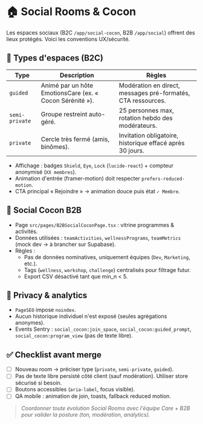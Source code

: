 # 🏠 Social Rooms & Cocon

Les espaces sociaux (B2C `/app/social-cocon`, B2B `/app/social`) offrent des lieux protégés. Voici les conventions UX/sécurité.

## 🌈 Types d'espaces (B2C)
| Type | Description | Règles |
| --- | --- | --- |
| `guided` | Animé par un hôte EmotionsCare (ex. « Cocon Sérénité »). | Modération en direct, messages pré-formatés, CTA ressources. |
| `semi-private` | Groupe restreint auto-géré. | 25 personnes max, rotation hebdo des modérateurs. |
| `private` | Cercle très fermé (amis, binômes). | Invitation obligatoire, historique effacé après 30 jours. |

- Affichage : badges `Shield`, `Eye`, `Lock` (`lucide-react`) + compteur anonymisé (`XX membres`).
- Animation d'entrée (framer-motion) doit respecter `prefers-reduced-motion`.
- CTA principal « Rejoindre » → animation douce puis état `✓ Membre`.

## 🏢 Social Cocon B2B
- Page `src/pages/B2BSocialCoconPage.tsx` : vitrine programmes & activités.
- Données utilisées : `teamActivities`, `wellnessPrograms`, `teamMetrics` (mock dev → à brancher sur Supabase).
- Règles :
  - Pas de données nominatives, uniquement équipes (`Dev`, `Marketing`, etc.).
  - Tags (`wellness`, `workshop`, `challenge`) centralisés pour filtrage futur.
  - Export CSV désactivé tant que min_n < 5.

## 🔐 Privacy & analytics
- `PageSEO` impose `noindex`.
- Aucun historique individuel n'est exposé (seules agrégations anonymes).
- Events Sentry : `social_cocon:join_space`, `social_cocon:guided_prompt`, `social_cocon:program_view` (pas de texte libre).

## ✅ Checklist avant merge
- [ ] Nouveau room → préciser type (`private`, `semi-private`, `guided`).
- [ ] Pas de texte libre persisté côté client (sauf modération). Utiliser store sécurisé si besoin.
- [ ] Boutons accessibles (`aria-label`, focus visible).
- [ ] QA mobile : animation de join, toasts, fallback reduced motion.

> _Coordonner toute évolution Social Rooms avec l'équipe Care + B2B pour valider la posture (ton, modération, analytics)._ 
